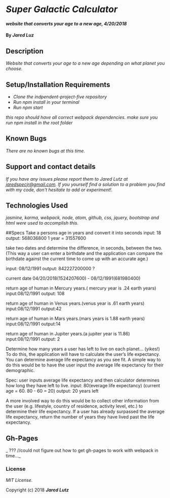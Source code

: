 # _Super Galactic Calculator_

#### _website that converts your age to a new age, 4/20/2018_

#### By _**Jared Luz**_

## Description

_Website that converts your age to a new age depending on what planet you choose._

## Setup/Installation Requirements

* _Clone the indpendent-project-five repository_
* _Run npm install in your terminal_
* _Run npm start_

_this repo should have all correct webpack dependencies. make sure you run npm install in the root folder_

## Known Bugs

_There are no known bugs at this time._

## Support and contact details

_If you have any issues please report them to Jared Lutz at jaredspecjr@gmail.com. If you yourself find a solution to a problem you find with my code, don't hesitate to add or experiment!._

## Technologies Used

_jasmine, karma, webpack, node, atom, github, css, jquery, bootstrap and html were used to accomplish this._

##Specs
Take a persons age in years and convert it into seconds
input: 18
output: 568036800
1 year = 31557600

take two dates and determine the difference, in seconds, between the two.(This way a user can enter a birthdate and the application can compare the birthdate against the current time to come up with an accurate age.)

input: 08/12/1991
output: 842227200000 ?

current date 04/20/2018(1524207600) - 08/12/1991(681980400)

return age of human in Mercury years.( mercury year is .24 earth years)
input:08/12/1991
output: 108

return age of human in Venus years.(venus year is .61 earth years)
input:08/12/1991
output:42

return age of human in Mars years.(mars years is 1.88 earth years)
input:08/12/1991
output:14

return age of human in Jupiter years.(a jupiter year is 11.86)
input:08/12/1991
output: 2

Determine how many years a user has left to live on each planet… (yikes!) To do this, the
application will have to calculate the user’s life expectancy. You can determine average life
expectancy as you see fit. A simple way to do this would be to have the user input the average
life expectancy for their demographic.


Spec: user inputs average life expectancy and then calculator determines how long they have left to live.
input: 80(everage life expectancy)
(current age = 60. 80 - 60 = 20)
output: 20 years left


A more involved way to do this would be to collect other
information from the user (e.g. lifestyle, country of residence, activity level, etc.) to
determine their life expectancy.
If a user has already surpassed the average life expectancy, return the number of years they
have lived past the life expectancy.

## Gh-Pages

_ ??? //could not figure out how to get gh-pages to work with webpack in time..._

### License

*MIT License.*

Copyright (c) 2018 **_Jared Lutz_**
